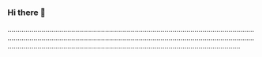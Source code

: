 ### Hi there 👋

.............................................................................................................................................................................................................................................................................................................................................................................